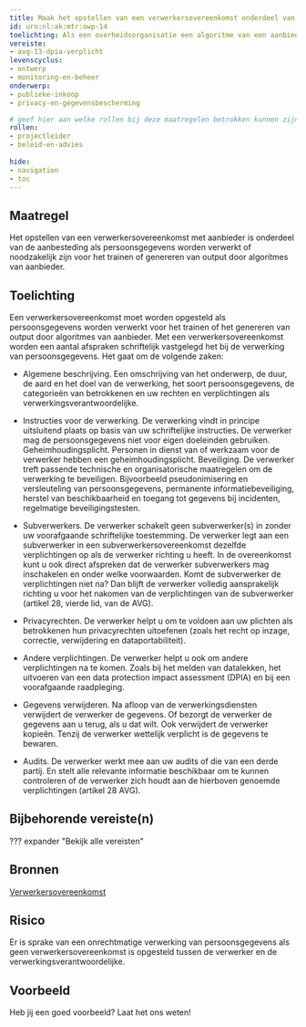 ```yaml
---
title: Maak het opstellen van een verwerkersovereenkomst onderdeel van de aanbesteding als persoonsgegevens worden verwerkt.
id: urn:nl:ak:mtr:owp-14
toelichting: Als een overheidsorganisatie een algoritme van een aanbieder wilt gebruiken die persoonsgegevens verwerkt voor bijvoorbeeld het trainen of genereren van output, dan moet een verwerkersovereenkomst met de aanbieder worden opgesteld. 
vereiste:
- avg-13-dpia-verplicht
levenscyclus:
- ontwerp
- monitoring-en-beheer
onderwerp:
- publieke-inkoop
- privacy-en-gegevensbescherming

# geef hier aan welke rollen bij deze maatregelen betrokken kunnen zijn
rollen:
- projectleider
- beleid-en-advies
  
hide:
- navigation
- toc
---
```


<!-- tags -->
## Maatregel

Het opstellen van een verwerkersovereenkomst met aanbieder is onderdeel van de aanbesteding als persoonsgegevens worden verwerkt of noodzakelijk zijn voor het trainen of genereren van output door algoritmes van aanbieder.

## Toelichting

Een verwerkersovereenkomst moet worden opgesteld als persoonsgegevens worden verwerkt voor het trainen of het genereren van output door algoritmes van aanbieder. Met een verwerkersovereenkomst worden een aantal afspraken schriftelijk vastgelegd het bij de verwerking van persoonsgegevens. Het gaat om de volgende zaken:

- Algemene beschrijving. Een omschrijving van het onderwerp, de duur, de aard en het doel van de verwerking, het soort persoonsgegevens, de categorieën van betrokkenen en uw rechten en verplichtingen als verwerkingsverantwoordelijke.

- Instructies voor de verwerking. De verwerking vindt in principe uitsluitend plaats op basis van uw schriftelijke instructies. De verwerker mag de persoonsgegevens niet voor eigen doeleinden gebruiken.
Geheimhoudingsplicht. Personen in dienst van of werkzaam voor de verwerker hebben een geheimhoudingsplicht.
Beveiliging. De verwerker treft passende technische en organisatorische maatregelen om de verwerking te beveiligen. Bijvoorbeeld pseudonimisering en versleuteling van persoonsgegevens, permanente informatiebeveiliging, herstel van beschikbaarheid en toegang tot gegevens bij incidenten, regelmatige beveiligingstesten.

- Subverwerkers. De verwerker schakelt geen subverwerker(s) in zonder uw voorafgaande schriftelijke toestemming. De verwerker legt aan een subverwerker in een subverwerkersovereenkomst dezelfde verplichtingen op als de verwerker richting u heeft. In de overeenkomst kunt u ook direct afspreken dat de verwerker subverwerkers mag inschakelen en onder welke voorwaarden. Komt de subverwerker de verplichtingen niet na? Dan blijft de verwerker volledig aansprakelijk richting u voor het nakomen van de verplichtingen van de subverwerker (artikel 28, vierde lid, van de AVG).

- Privacyrechten. De verwerker helpt u om te voldoen aan uw plichten als betrokkenen hun privacyrechten uitoefenen (zoals het recht op inzage, correctie, verwijdering en dataportabiliteit).

- Andere verplichtingen. De verwerker helpt u ook om andere verplichtingen na te komen. Zoals bij het melden van datalekken, het uitvoeren van een data protection impact assessment (DPIA) en bij een voorafgaande raadpleging.

- Gegevens verwijderen. Na afloop van de verwerkingsdiensten verwijdert de verwerker de gegevens. Of bezorgt de verwerker de gegevens aan u terug, als u dat wilt. Ook verwijdert de verwerker kopieën. Tenzij de verwerker wettelijk verplicht is de gegevens te bewaren.

- Audits. De verwerker werkt mee aan uw audits of die van een derde partij. En stelt alle relevante informatie beschikbaar om te kunnen controleren of de verwerker zich houdt aan de hierboven genoemde verplichtingen (artikel 28 AVG).

## Bijbehorende vereiste(n)
??? expander "Bekijk alle vereisten"
    <!-- list_vereisten_on_maatregelen_page -->

## Bronnen

[Verwerkersovereenkomst](https://www.autoriteitpersoonsgegevens.nl/themas/basis-avg/avg-algemeen/verwerkersovereenkomst)

## Risico 
<!-- vul hier het specifieke risico in dat kan worden gemitigeerd met behulp van deze maatregel -->
Er is sprake van een onrechtmatige verwerking van persoonsgegevens als geen verwerkersovereenkomst is opgesteld tussen de verwerker en de verwerkingsverantwoordelijke. 

## Voorbeeld

Heb jij een goed voorbeeld? Laat het ons weten!

